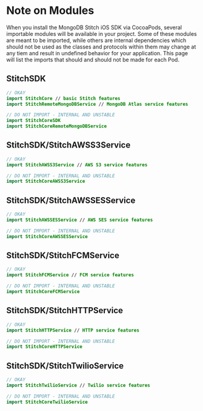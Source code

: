 # Note on Modules

When you install the MongoDB Stitch iOS SDK via CocoaPods, several importable modules will be available in your project. Some of these modules are meant to be imported, while others are internal dependencies which should not be used as the classes and protocols within them may change at any tiem and result in undefined behavior for your application. This page will list the imports that should and should not be made for each Pod.

## StitchSDK

```swift
// OKAY 
import StitchCore // basic Stitch features
import StitchRemoteMongoDBService // MongoDB Atlas service features

// DO NOT IMPORT - INTERNAL AND UNSTABLE
import StitchCoreSDK
import StitchCoreRemoteMongoDBService
```

## StitchSDK/StitchAWSS3Service

```swift
// OKAY 
import StitchAWSS3Service // AWS S3 service features

// DO NOT IMPORT - INTERNAL AND UNSTABLE
import StitchCoreAWSS3Service
```

## StitchSDK/StitchAWSSESService

```swift
// OKAY 
import StitchAWSSESService // AWS SES service features

// DO NOT IMPORT - INTERNAL AND UNSTABLE
import StitchCoreAWSSESService
```

## StitchSDK/StitchFCMService

```swift
// OKAY 
import StitchFCMService // FCM service features

// DO NOT IMPORT - INTERNAL AND UNSTABLE
import StitchCoreFCMService
```

## StitchSDK/StitchHTTPService

```swift
// OKAY 
import StitchHTTPService // HTTP service features

// DO NOT IMPORT - INTERNAL AND UNSTABLE
import StitchCoreHTTPService
```

## StitchSDK/StitchTwilioService

```swift
// OKAY 
import StitchTwilioService // Twilio service features

// DO NOT IMPORT - INTERNAL AND UNSTABLE
import StitchCoreTwilioService
```
